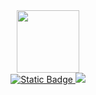 <div id="header" align="center">
  <img src="https://media.giphy.com/media/YYW0hHizzIOrlhimPG/giphy.gif" width="100"/>
</div>
<div align="center">
  <a href="https://www.linkedin.com/in/prunovroman-devops/">
    <img alt="Static Badge" src="https://img.shields.io/badge/LinkedIn-blue?style=flat&logo=LinkedIn">      
  </a>
    <img src="https://komarev.com/ghpvc/?username=prunovroman&color=green">
</div>




